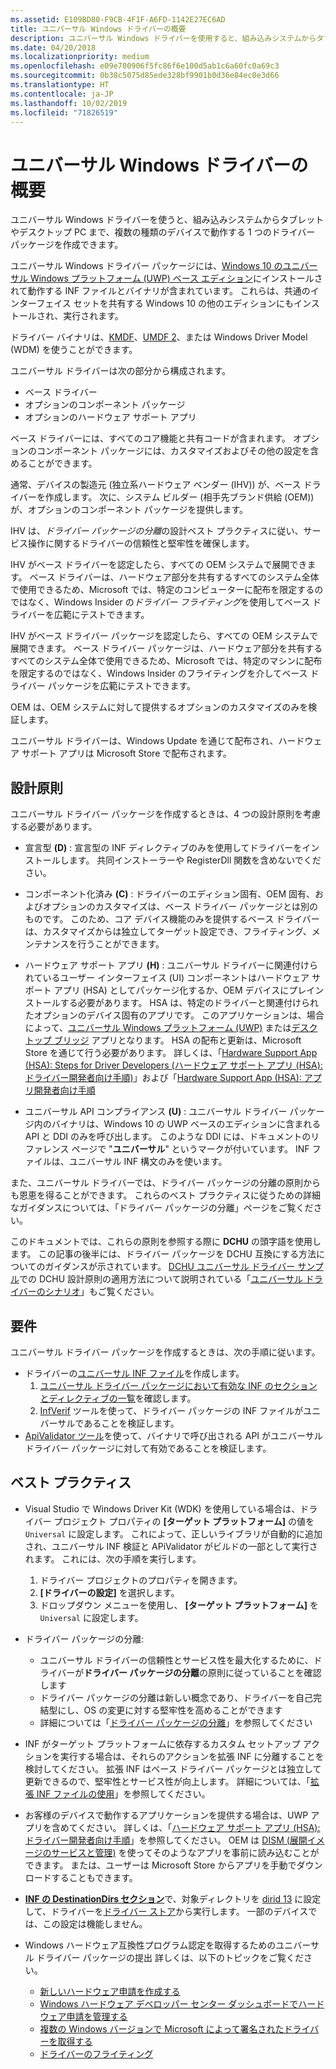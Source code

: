 ```yaml
---
ms.assetid: E109BD80-F9CB-4F1F-A6FD-1142E27EC6AD
title: ユニバーサル Windows ドライバーの概要
description: ユニバーサル Windows ドライバーを使用すると、組み込みシステムからタブレットや PC まで、複数の種類のデバイスで動作する 1 つのドライバーを作成できます。
ms.date: 04/20/2018
ms.localizationpriority: medium
ms.openlocfilehash: e09e700906f5fc86f6e100d5ab1c6a60fc0a69c3
ms.sourcegitcommit: 0b38c5075d85ede328bf9901b0d36e84ec0e3d66
ms.translationtype: HT
ms.contentlocale: ja-JP
ms.lasthandoff: 10/02/2019
ms.locfileid: "71826519"
---
```

# <a name="getting-started-with-universal-windows-drivers"></a>ユニバーサル Windows ドライバーの概要

ユニバーサル Windows ドライバーを使うと、組み込みシステムからタブレットやデスクトップ PC まで、複数の種類のデバイスで動作する 1 つのドライバー パッケージを作成できます。

ユニバーサル Windows ドライバー パッケージには、[Windows 10 のユニバーサル Windows プラットフォーム (UWP) ベース エディション](windows-10-editions-for-universal-drivers.md)にインストールされて動作する INF ファイルとバイナリが含まれています。 これらは、共通のインターフェイス セットを共有する Windows 10 の他のエディションにもインストールされ、実行されます。


ドライバー バイナリは、[KMDF](../wdf/index.md)、[UMDF 2](../wdf/getting-started-with-umdf-version-2.md)、または Windows Driver Model (WDM) を使うことができます。

ユニバーサル ドライバーは次の部分から構成されます。
- ベース ドライバー 
- オプションのコンポーネント パッケージ 
- オプションのハードウェア サポート アプリ 

ベース ドライバーには、すべてのコア機能と共有コードが含まれます。 オプションのコンポーネント パッケージには、カスタマイズおよびその他の設定を含めることができます。

通常、デバイスの製造元 (独立系ハードウェア ベンダー (IHV)) が、ベース ドライバーを作成します。 次に、システム ビルダー (相手先ブランド供給 (OEM)) が、オプションのコンポーネント パッケージを提供します。

IHV は、*ドライバー パッケージの分離*の設計ベスト プラクティスに従い、サービス操作に関するドライバーの信頼性と堅牢性を確保します。

IHV がベース ドライバーを認定したら、すべての OEM システムで展開できます。 ベース ドライバーは、ハードウェア部分を共有するすべてのシステム全体で使用できるため、Microsoft では、特定のコンピューターに配布を限定するのではなく、Windows Insider の*ドライバー フライティング*を使用してベース ドライバーを広範にテストできます。

IHV がベース ドライバー パッケージを認定したら、すべての OEM システムで展開できます。 ベース ドライバー パッケージは、ハードウェア部分を共有するすべてのシステム全体で使用できるため、Microsoft では、特定のマシンに配布を限定するのではなく、Windows Insider のフライティングを介してベース ドライバー パッケージを広範にテストできます。 

OEM は、OEM システムに対して提供するオプションのカスタマイズのみを検証します。

ユニバーサル ドライバーは、Windows Update を通じて配布され、ハードウェア サポート アプリは Microsoft Store で配布されます。

## <a name="design-principles"></a>設計原則

ユニバーサル ドライバー パッケージを作成するときは、4 つの設計原則を考慮する必要があります。

* 宣言型 **(D)** : 宣言型の INF ディレクティブのみを使用してドライバーをインストールします。 共同インストーラーや RegisterDll 関数を含めないでください。

* コンポーネント化済み **(C)** : ドライバーのエディション固有、OEM 固有、およびオプションのカスタマイズは、ベース ドライバー パッケージとは別のものです。 このため、コア デバイス機能のみを提供するベース ドライバーは、カスタマイズからは独立してターゲット設定でき、フライティング、メンテナンスを行うことができます。

* ハードウェア サポート アプリ **(H)** : ユニバーサル ドライバーに関連付けられているユーザー インターフェイス (UI) コンポーネントはハードウェア サポート アプリ (HSA) としてパッケージ化するか、OEM デバイスにプレインストールする必要があります。  HSA は、特定のドライバーと関連付けられたオプションのデバイス固有のアプリです。 このアプリケーションは、場合によって、[ユニバーサル Windows プラットフォーム (UWP)](https://docs.microsoft.com/windows/uwp/get-started/universal-application-platform-guide) または[デスクトップ ブリッジ](https://docs.microsoft.com/windows/uwp/porting/desktop-to-uwp-root) アプリとなります。  HSA の配布と更新は、Microsoft Store を通じて行う必要があります。  詳しくは、「[Hardware Support App (HSA): Steps for Driver Developers (ハードウェア サポート アプリ (HSA): ドライバー開発者向け手順)](../devapps/hardware-support-app--hsa--steps-for-driver-developers.md)」および「[Hardware Support App (HSA): アプリ開発者向け手順](../devapps/hardware-support-app--hsa--steps-for-app-developers.md)

* ユニバーサル API コンプライアンス **(U)** : ユニバーサル ドライバー パッケージ内のバイナリは、Windows 10 の UWP ベースのエディションに含まれる API と DDI のみを呼び出します。 このような DDI には、ドキュメントのリファレンス ページで "**ユニバーサル**" というマークが付いています。 INF ファイルは、ユニバーサル INF 構文のみを使います。

また、ユニバーサル ドライバーでは、ドライバー パッケージの分離の原則からも恩恵を得ることができます。  これらのベスト プラクティスに従うための詳細なガイダンスについては、「ドライバー パッケージの分離」ページをご覧ください。

このドキュメントでは、これらの原則を参照する際に **DCHU** の頭字語を使用します。 この記事の後半には、ドライバー パッケージを DCHU 互換にする方法についてのガイダンスが示されています。
[DCHU ユニバーサル ドライバー サンプル](https://github.com/Microsoft/Windows-driver-samples/tree/master/general/DCHU)での DCHU 設計原則の適用方法について説明されている「[ユニバーサル ドライバーのシナリオ](universal-driver-scenarios.md)」もご覧ください。

## <a name="requirements"></a>要件

ユニバーサル ドライバー パッケージを作成するときは、次の手順に従います。

*  ドライバーの[ユニバーサル INF ファイル](../install/using-an-extension-inf-file.md)を作成します。
    1.  [ユニバーサル ドライバー パッケージにおいて有効な INF のセクションとディレクティブの一覧](../install/using-a-universal-inf-file.md#which-inf-sections-are-invalid-in-a-universal-inf-file)を確認します。
    2.  [InfVerif](../devtest/infverif.md) ツールを使って、ドライバー パッケージの INF ファイルがユニバーサルであることを検証します。
*  [ApiValidator ツール](validating-universal-drivers.md)を使って、バイナリで呼び出される API がユニバーサル ドライバー パッケージに対して有効であることを検証します。

## <a name="best-practices"></a>ベスト プラクティス

*  Visual Studio で Windows Driver Kit (WDK) を使用している場合は、ドライバー プロジェクト プロパティの **[ターゲット プラットフォーム]** の値を `Universal` に設定します。  これによって、正しいライブラリが自動的に追加され、ユニバーサル INF 検証と APiValidator がビルドの一部として実行されます。  これには、次の手順を実行します。

    1. ドライバー プロジェクトのプロパティを開きます。
    2. **[ドライバーの設定]** を選択します。
    3. ドロップダウン メニューを使用し、 **[ターゲット プラットフォーム]** を `Universal` に設定します。

* ドライバー パッケージの分離:

  * ユニバーサル ドライバーの信頼性とサービス性を最大化するために、ドライバーが**ドライバー パッケージの分離**の原則に従っていることを確認します
  * ドライバー パッケージの分離は新しい概念であり、ドライバーを自己完結型にし、OS の変更に対する堅牢性を高めることができます
  * 詳細については「[ドライバー パッケージの分離](driver-isolation.md)」を参照してください
    
*  INF がターゲット プラットフォームに依存するカスタム セットアップ アクションを実行する場合は、それらのアクションを拡張 INF に分離することを検討してください。 拡張 INF はベース ドライバー パッケージとは独立して更新できるので、堅牢性とサービス性が向上します。 詳細については、「[拡張 INF ファイルの使用](../install/using-an-extension-inf-file.md)」を参照してください。
*  お客様のデバイスで動作するアプリケーションを提供する場合は、UWP アプリを含めてください。 詳しくは、「[ハードウェア サポート アプリ (HSA):ドライバー開発者向け手順](../devapps/hardware-support-app--hsa--steps-for-driver-developers.md)」を参照してください。  OEM は [DISM (展開イメージのサービスと管理)](https://docs.microsoft.com/windows-hardware/manufacture/desktop/dism---deployment-image-servicing-and-management-technical-reference-for-windows) を使ってそのようなアプリを事前に読み込むことができます。 または、ユーザーは Microsoft Store からアプリを手動でダウンロードすることもできます。
*  [**INF の DestinationDirs セクション**](../install/inf-destinationdirs-section.md)で、対象ディレクトリを [dirid 13](../install/using-dirids.md) に設定して、ドライバーを[ドライバー ストア](https://docs.microsoft.com/en-us/windows-hardware/drivers/install/driver-store)から実行します。 一部のデバイスでは、この設定は機能しません。
*  Windows ハードウェア互換性プログラム認定を取得するためのユニバーサル ドライバー パッケージの提出 詳しくは、以下のトピックをご覧ください。

   *  [新しいハードウェア申請を作成する](../dashboard/create-a-new-hardware-submission.md)
   *  [Windows ハードウェア デベロッパー センター ダッシュボードでハードウェア申請を管理する](../dashboard/manage-your-hardware-submissions.md)
   *  [複数の Windows バージョンで Microsoft によって署名されたドライバーを取得する](../dashboard/get-drivers-signed-by-microsoft-for-multiple-windows-versions.md)
   *  [ドライバーのフライティング](../dashboard/driver-flighting.md)
